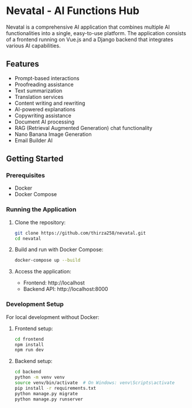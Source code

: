 # Nevatal - AI Functions Hub

Nevatal is a comprehensive AI application that combines multiple AI functionalities into a single, easy-to-use platform. The application consists of a frontend running on Vue.js and a Django backend that integrates various AI capabilities.

## Features

- Prompt-based interactions
- Proofreading assistance
- Text summarization
- Translation services
- Content writing and rewriting
- AI-powered explanations
- Copywriting assistance
- Document AI processing
- RAG (Retrieval Augmented Generation) chat functionality
- Nano Banana Image Generation
- Email Builder AI

## Getting Started

### Prerequisites

- Docker
- Docker Compose

### Running the Application

1. Clone the repository:
   ```bash
   git clone https://github.com/thirza258/nevatal.git
   cd nevatal
   ```

2. Build and run with Docker Compose:
   ```bash
   docker-compose up --build
   ```

3. Access the application:
   - Frontend: http://localhost
   - Backend API: http://localhost:8000

### Development Setup

For local development without Docker:

1. Frontend setup:
   ```bash
   cd frontend
   npm install
   npm run dev
   ```

2. Backend setup:
   ```bash
   cd backend
   python -m venv venv
   source venv/bin/activate  # On Windows: venv\Scripts\activate
   pip install -r requirements.txt
   python manage.py migrate
   python manage.py runserver
   ```

